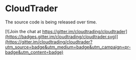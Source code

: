 # CloudTrader
The source code is being released over time.

[![Join the chat at https://gitter.im/cloudtrading/cloudtrader](https://badges.gitter.im/cloudtrading/cloudtrader.svg)](https://gitter.im/cloudtrading/cloudtrader?utm_source=badge&utm_medium=badge&utm_campaign=pr-badge&utm_content=badge)
